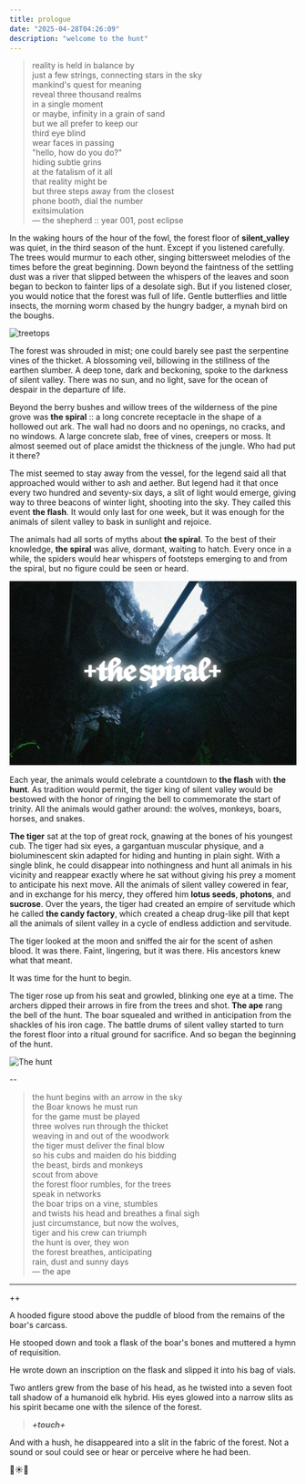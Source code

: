 ```yaml
---
title: prologue
date: "2025-04-28T04:26:09"
description: "welcome to the hunt"
---
```


> reality is held in balance by \
> just a few strings, connecting stars in the sky \
> mankind's quest for meaning \
> reveal three thousand realms \
> in a single moment \
> or maybe, infinity in a grain of sand \
> but we all prefer to keep our \
> third eye blind \
> wear faces in passing \
> "hello, how do you do?" \
> hiding subtle grins \
> at the fatalism of it all \
> that reality might be \
> but three steps away from the closest \
> phone booth, dial the number \
> exitsimulation \
> — the shepherd :: year 001, post eclipse



In the waking hours of the hour of the fowl, the forest floor of **silent_valley** was quiet, in the third season of the hunt. Except if you listened carefully. The trees would murmur to each other, singing bittersweet melodies of the times before the great beginning. Down beyond the faintness of the settling dust was a river that slipped between the whispers of the leaves and soon began to beckon to fainter lips of a desolate sigh. But if you listened closer, you would notice that the forest was full of life. Gentle butterflies and little insects, the morning worm chased by the hungry badger, a mynah bird on the boughs.

![treetops](./treetops.png)


The forest was shrouded in mist; one could barely see past the serpentine vines of the thicket. A blossoming veil, billowing in the stillness of the earthen slumber. A deep tone, dark and beckoning, spoke to the darkness of silent valley. There was no sun, and no light, save for the ocean of despair in the departure of life.



Beyond the berry bushes and willow trees of the wilderness of the pine grove was **the spiral** :: a long concrete receptacle in the shape of a hollowed out ark. The wall had no doors and no openings, no cracks, and no windows. A large concrete slab, free of vines, creepers or moss. It almost seemed out of place amidst the thickness of the jungle. Who had put it there?



The mist seemed to stay away from the vessel, for the legend said all that approached would wither to ash and aether. But legend had it that once every two hundred and seventy-six days, a slit of light would emerge, giving way to three beacons of winter light, shooting into the sky. They called this event **the flash**. It would only last for one week, but it was enough for the animals of silent valley to bask in sunlight and rejoice.



The animals had all sorts of myths about **the spiral**. To the best of their knowledge, **the spiral** was alive, dormant, waiting to hatch. Every once in a while, the spiders would hear whispers of footsteps emerging to and from the spiral, but no figure could be seen or heard.

![Silent Valley](silent-valley.jpg)

Each year, the animals would celebrate a countdown to **the flash** with **the hunt**. As tradition would permit, the tiger king of silent valley would be bestowed with the honor of ringing the bell to commemorate the start of trinity. All the animals would gather around: the wolves, monkeys, boars, horses, and snakes.



**The tiger** sat at the top of great rock, gnawing at the bones of his youngest cub. The tiger had six eyes, a gargantuan muscular physique, and a bioluminescent skin adapted for hiding and hunting in plain sight. With a single blink, he could disappear into nothingness and hunt all animals in his vicinity and reappear exactly where he sat without giving his prey a moment to anticipate his next move. All the animals of silent valley cowered in fear, and in exchange for his mercy, they offered him **lotus seeds**, **photons**, and **sucrose**. Over the years, the tiger had created an empire of servitude which he called **the candy factory**, which created a cheap drug-like pill that kept all the animals of silent valley in a cycle of endless addiction and servitude.

The tiger looked at the moon and sniffed the air for the scent of ashen blood. It was there. Faint, lingering, but it was there. His ancestors knew what that meant.



It was time for the hunt to begin.



The tiger rose up from his seat and growled, blinking one eye at a time. The archers dipped their arrows in fire from the trees and shot. **The ape** rang the bell of the hunt. The boar squealed and writhed in anticipation from the shackles of his iron cage. The battle drums of silent valley started to turn the forest floor into a ritual ground for sacrifice. And so began the beginning of the hunt.

![The hunt](./the-hunt.png)

--

> the hunt begins with an arrow in the sky \
> the Boar knows he must run \
> for the game must be played \
> three wolves run through the thicket \
> weaving in and out of the woodwork \
> the tiger must deliver the final blow \
> so his cubs and maiden do his bidding \
> the beast, birds and monkeys \
> scout from above \
> the forest floor rumbles, for the trees \
> speak in networks \
> the boar trips on a vine, stumbles \
> and twists his head and breathes a final sigh \
> just circumstance, but now the wolves, \
> tiger and his crew can triumph \
> the hunt is over, they won \
> the forest breathes, anticipating \
> rain, dust and sunny days \
> — the ape

---
++

A hooded figure stood above the puddle of blood from the remains of the boar's carcass.

He stooped down and took a flask of the boar's bones and muttered a hymn of requisition.

He wrote down an inscription on the flask and slipped it into his bag of vials. 

Two antlers grew from the base of his head, as he twisted into a seven foot tall shadow of a humanoid elk hybrid. His eyes glowed into a narrow slits as his spirit became one with the silence of the forest.

> ***+touch+***

And with a hush, he disappeared into a slit in the fabric of the forest. Not a sound or soul could see or hear or perceive where he had been.

🌙☀️🪷